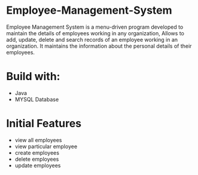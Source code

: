 # Employee-Management-System
Employee Management System is a menu-driven program developed to maintain the details of employees working in any organization, Allows to add, update, delete and search records of an employee working in an organization. It maintains the information about the personal details of their employees.

# Build with:
* Java
* MYSQL Database
# Initial Features
* view all employees
* view particular employee
* create employees
* delete employees
* update employees
